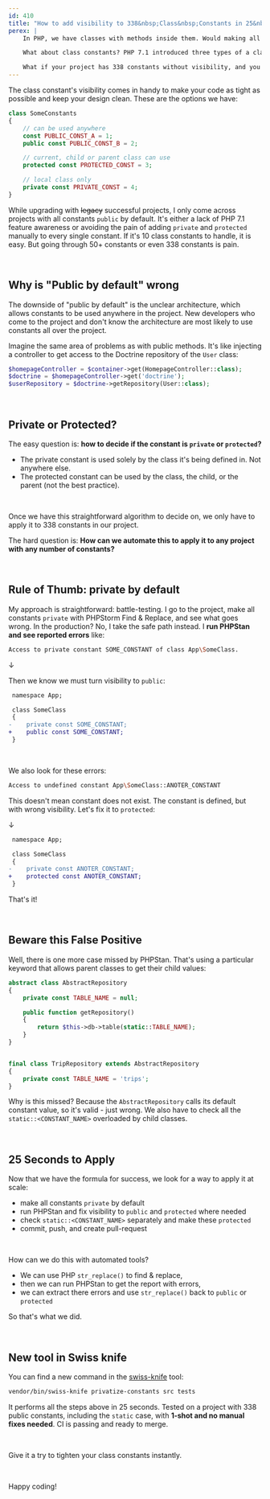 ```yaml
---
id: 410
title: "How to add visibility to 338&nbsp;Class&nbsp;Constants in 25&nbsp;seconds"
perex: |
    In PHP, we have classes with methods inside them. Would making all your methods `public` be a good idea? No, because some of them should be used only by the class they're in and not anywhere else.

    What about class constants? PHP 7.1 introduced three types of a class constant visibility: `public`, `protected`, and `private`. We want some constants, such as the client hostname, to be used only in the class, but others, like parameter names, to be used anywhere.

    What if your project has 338 constants without visibility, and you don't want to do them one by one?
---
```


The class constant's visibility comes in handy to make your code as tight as possible and keep your design clean. These are the options we have:

```php
class SomeConstants
{
    // can be used anywhere
    const PUBLIC_CONST_A = 1;
    public const PUBLIC_CONST_B = 2;

    // current, child or parent class can use
    protected const PROTECTED_CONST = 3;

    // local class only
    private const PRIVATE_CONST = 4;
}
```

While upgrading with ~~legacy~~ successful projects, I only come across projects with all constants `public` by default. It's either a lack of PHP 7.1 feature awareness or avoiding the pain of adding `private` and `protected` manually to every single constant. If it's 10 class constants to handle, it is easy. But going through 50+ constants or even 338 constants is pain.

<br>

## Why is "Public by default" wrong

The downside of "public by default" is the unclear architecture, which allows constants to be used anywhere in the project. New developers who come to the project and don't know the architecture are most likely to use constants all over the project.

Imagine the same area of problems as with public methods. It's like injecting a controller to get access to the Doctrine repository of the `User` class:

```php
$homepageController = $container->get(HomepageController::class);
$doctrine = $homepageController->get('doctrine');
$userRepository = $doctrine->getRepository(User::class);
```

<br>

## Private or Protected?

The easy question is: **how to decide if the constant is `private` or `protected`?**

* The private constant is used solely by the class it's being defined in. Not anywhere else.
* The protected constant can be used by the class, the child, or the parent (not the best practice).

<br>

Once we have this straightforward algorithm to decide on, we only have to apply it to 338 constants in our project.

The hard question is: **How can we automate this to apply it to any project with any number of constants?**

<br>

## Rule of Thumb: private by default

My approach is straightforward: battle-testing. I go to the project, make all constants `private` with PHPStorm Find & Replace, and see what goes wrong. In the production? No, I take the safe path instead. I **run PHPStan and see reported errors** like:

```bash
Access to private constant SOME_CONSTANT of class App\SomeClass.
```

↓

Then we know we must turn visibility to `public`:

```diff
 namespace App;

 class SomeClass
 {
-    private const SOME_CONSTANT;
+    public const SOME_CONSTANT;
 }
```

<br>

We also look for these errors:

```bash
Access to undefined constant App\SomeClass::ANOTER_CONSTANT
```

This doesn't mean constant does not exist. The constant is defined, but with wrong visibility. Let's fix it to `protected`:

↓

```diff
 namespace App;

 class SomeClass
 {
-    private const ANOTER_CONSTANT;
+    protected const ANOTER_CONSTANT;
 }
```

That's it!

<br>

## Beware this False Positive

Well, there is one more case missed by PHPStan. That's using a particular keyword that allows parent classes to get their child values:

```php
abstract class AbstractRepository
{
    private const TABLE_NAME = null;

    public function getRepository()
    {
        return $this->db->table(static::TABLE_NAME);
    }
}


final class TripRepository extends AbstractRepository
{
    private const TABLE_NAME = 'trips';
}
```

Why is this missed? Because the `AbstractRepository` calls its default constant value, so it's valid - just wrong. We also have to check all the `static::<CONSTANT_NAME>` overloaded by child classes.

<br>

## 25 Seconds to Apply

Now that we have the formula for success, we look for a way to apply it at scale:

* make all constants `private` by default
* run PHPStan and fix visibility to `public` and `protected` where needed
* check `static::<CONSTANT_NAME>` separately and make these `protected`
* commit, push, and create pull-request

<br>

How can we do this with automated tools?

* We can use PHP `str_replace()` to find & replace,
* then we can run PHPStan to get the report with errors,
* we can extract there errors and use `str_replace()` back to `public` or `protected`

So that's what we did.

<br>

## New tool in Swiss knife

You can find a new command in the [swiss-knife](https://github.com/rectorphp/swiss-knife) tool:

```bash
vendor/bin/swiss-knife privatize-constants src tests
```

It performs all the steps above in 25 seconds. Tested on a project with 338 public constants, including the `static` case, with **1-shot and no manual fixes needed**. CI is passing and ready to merge.

<br>

Give it a try to tighten your class constants instantly.

<br>

Happy coding!
